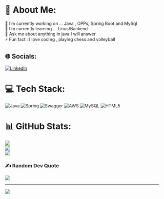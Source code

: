 # 💫 About Me:
🔭 I’m currently working on ... Java , OPPs, Spring Boot and MySql<br>🌱 I’m currently learning ... Linus/Backend<br>💬 Ask me about anything in java  I will answer<br>⚡ Fun fact : I love coding , playing chess and volleyball<br>



## 🌐 Socials:
[![LinkedIn](https://img.shields.io/badge/LinkedIn-%230077B5.svg?logo=linkedin&logoColor=white)](https://linkedin.com/in/ankit-kumar-ak-ak) 

# 💻 Tech Stack:
![Java](https://img.shields.io/badge/java-%23ED8B00.svg?style=for-the-badge&logo=java&logoColor=white) ![Spring](https://img.shields.io/badge/spring-%236DB33F.svg?style=for-the-badge&logo=spring&logoColor=white) ![Swagger](https://img.shields.io/badge/-Swagger-%23Clojure?style=for-the-badge&logo=swagger&logoColor=white) ![AWS](https://img.shields.io/badge/AWS-%23FF9900.svg?style=for-the-badge&logo=amazon-aws&logoColor=white) ![MySQL](https://img.shields.io/badge/mysql-%2300f.svg?style=for-the-badge&logo=mysql&logoColor=white) ![HTML5](https://img.shields.io/badge/html5-%23E34F26.svg?style=for-the-badge&logo=html5&logoColor=white)
# 📊 GitHub Stats:
![](https://github-readme-stats.vercel.app/api?username=AkankitAk&theme=dark&hide_border=false&include_all_commits=false&count_private=false)<br/>
![](https://github-readme-streak-stats.herokuapp.com/?user=AkankitAk&theme=dark&hide_border=false)<br/>
![](https://github-readme-stats.vercel.app/api/top-langs/?username=AkankitAk&theme=dark&hide_border=false&include_all_commits=false&count_private=false&layout=compact)

### ✍️ Random Dev Quote
![](https://quotes-github-readme.vercel.app/api?type=vetical&theme=dark)

---

[![](https://visitcount.itsvg.in/api?id=AkankitAk&icon=0&color=0)](https://visitcount.itsvg.in)

<!-- Proudly created with GPRM ( https://gprm.itsvg.in ) -->
